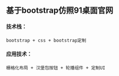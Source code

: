 ## 基于bootstrap仿照91桌面官网

#### 技术栈： 

    bootstrap + css + bootstrap定制

#### 应用技术： 

    栅格化布局 + 汉堡包按钮 + 轮播组件 + 定制UI
